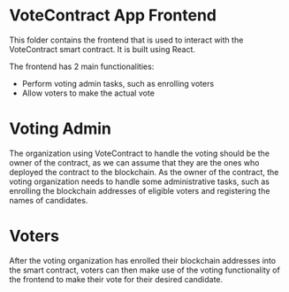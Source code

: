 # VoteContract App Frontend
This folder contains the frontend that is used to interact with the VoteContract smart contract. It is built using React.

The frontend has 2 main functionalities:
* Perform voting admin tasks, such as enrolling voters
* Allow voters to make the actual vote

# Voting Admin
The organization using VoteContract to handle the voting should be the owner of the contract, as we can assume that they are the ones who deployed the contract to the blockchain. As the owner of the contract, the voting organization needs to handle some administrative tasks, such as enrolling the blockchain addresses of eligible voters and registering the names of candidates.

# Voters
After the voting organization has enrolled their blockchain addresses into the smart contract, voters can then make use of the voting functionality of the frontend to make their vote for their desired candidate.